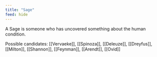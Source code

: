 ```yaml
---
title: "Sage"
feed: hide
---
```


A Sage is someone who has uncovered something about the human condition. 

Possible candidates: [[Vervaeke]], [[Spinoza]], [[Deleuze]], [[Dreyfus]], [[Milton]], [[Shannon]], [[Feynman]], [[Arendt]], [[Ovid]]